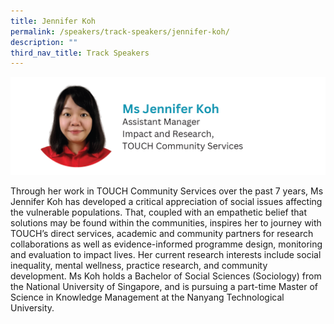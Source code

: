 ```yaml
---
title: Jennifer Koh
permalink: /speakers/track-speakers/jennifer-koh/
description: ""
third_nav_title: Track Speakers
---
```

<div style="display: flex; flex-wrap: wrap;">
  <div style="flex-basis: 100%; max-width: 100%;">
    <img alt="track speakers 1" src="/images/SpeakersPhoto/jenniferkoh.png">
  </div>
	
Through her work in TOUCH Community Services over the past 7 years, Ms Jennifer Koh has developed a critical appreciation of social issues affecting the vulnerable populations. That, coupled with an empathetic belief that solutions may be found within the communities, inspires her to journey with TOUCH’s direct services, academic and community partners for research collaborations as well as evidence-informed programme design, monitoring and evaluation to impact lives. Her current research interests include social inequality, mental wellness, practice research, and community development. Ms Koh holds a Bachelor of Social Sciences (Sociology) from the National University of Singapore, and is pursuing a part-time Master of Science in Knowledge Management at the Nanyang Technological University.
	</div>